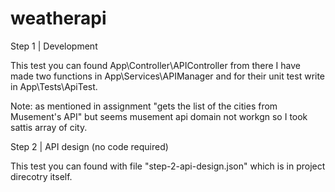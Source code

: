 # weatherapi

Step 1 | Development

This test you can found App\Controller\APIController from there I have made two functions in App\Services\APIManager and for their unit test write in App\Tests\ApiTest.

Note: as mentioned in assignment "gets the list of the cities from Musement's API" but seems musement api domain not workgn so I took sattis array of city.


Step 2 | API design (no code required)

This test you can found with file "step-2-api-design.json" which is in project direcotry itself.
